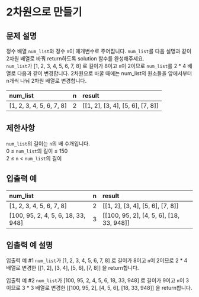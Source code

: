 # 2차원으로 만들기

## 문제 설명

정수 배열 `num_list`와 정수 `n`이 매개변수로 주어집니다. `num_list`를 다음 설명과 같이 2차원 배열로 바꿔 return하도록 solution 함수를 완성해주세요.
</br>
`num_list`가 [1, 2, 3, 4, 5, 6, 7, 8] 로 길이가 8이고 `n`이 2이므로 `num_list`를 2 * 4 배열로 다음과 같이 변경합니다. 2차원으로 바꿀 때에는 num_list의 원소들을 앞에서부터
n개씩 나눠 2차원 배열로 변경합니다.

| num_list                 | 	n  | 	result                          |
|:-------------------------|:----|:---------------------------------|
| [1, 2, 3, 4, 5, 6, 7, 8] | 	2	 | [[1, 2], [3, 4], [5, 6], [7, 8]] |

## 제한사항

`num_list`의 길이는 `n`의 배 수개입니다.
</br>
0 ≤ `num_list`의 길이 ≤ 150
</br>
2 ≤ `n` < `num_list`의 길이

## 입출력 예

| num_list                           | n | result                                   |
|:-----------------------------------|:--|:-----------------------------------------|
| [1, 2, 3, 4, 5, 6, 7, 8]           | 2 | [[1, 2], [3, 4], [5, 6], [7, 8]]         |
| [100, 95, 2, 4, 5, 6, 18, 33, 948] | 3 | [[100, 95, 2], [4, 5, 6], [18, 33, 948]] |

## 입출력 예 설명

입출력 예 #1
`num_list`가 [1, 2, 3, 4, 5, 6, 7, 8] 로 길이가 8이고 `n`이 2이므로 2 * 4 배열로 변경한 [[1, 2], [3, 4], [5, 6], [7, 8]] 을 return합니다.

입출력 예 #2
`num_list`가 [100, 95, 2, 4, 5, 6, 18, 33, 948] 로 길이가 9이고 `n`이 3이므로 3 * 3 배열로 변경한 [[100, 95, 2], [4, 5, 6], [18, 33, 948]] 을
return합니다.